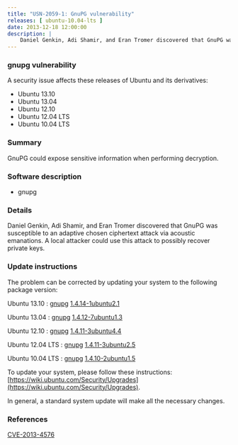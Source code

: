 ```yaml
---
title: "USN-2059-1: GnuPG vulnerability"
releases: [ ubuntu-10.04-lts ]
date: 2013-12-18 12:00:00
description: |
    Daniel Genkin, Adi Shamir, and Eran Tromer discovered that GnuPG was susceptible to an adaptive chosen ciphertext attack via acoustic emanations. A local attacker could use this attack to possibly recover private keys. 
--- 
```

 
### gnupg vulnerability

A security issue affects these releases of Ubuntu and its derivatives:

* Ubuntu 13.10
* Ubuntu 13.04
* Ubuntu 12.10
* Ubuntu 12.04 LTS
* Ubuntu 10.04 LTS

### Summary

GnuPG could expose sensitive information when performing decryption. 

### Software description

* gnupg 

### Details

Daniel Genkin, Adi Shamir, and Eran Tromer discovered that GnuPG was susceptible to an adaptive chosen ciphertext attack via acoustic emanations. A local attacker could use this attack to possibly recover private keys. 

### Update instructions

The problem can be corrected by updating your system to the following package version:

Ubuntu 13.10
 : [gnupg](https://launchpad.net/ubuntu/+source/gnupg) <span> [1.4.14-1ubuntu2.1](https://launchpad.net/ubuntu/+source/gnupg/1.4.14-1ubuntu2.1) </span> 

Ubuntu 13.04
 : [gnupg](https://launchpad.net/ubuntu/+source/gnupg) <span> [1.4.12-7ubuntu1.3](https://launchpad.net/ubuntu/+source/gnupg/1.4.12-7ubuntu1.3) </span> 

Ubuntu 12.10
 : [gnupg](https://launchpad.net/ubuntu/+source/gnupg) <span> [1.4.11-3ubuntu4.4](https://launchpad.net/ubuntu/+source/gnupg/1.4.11-3ubuntu4.4) </span> 

Ubuntu 12.04 LTS
 : [gnupg](https://launchpad.net/ubuntu/+source/gnupg) <span> [1.4.11-3ubuntu2.5](https://launchpad.net/ubuntu/+source/gnupg/1.4.11-3ubuntu2.5) </span> 

Ubuntu 10.04 LTS
 : [gnupg](https://launchpad.net/ubuntu/+source/gnupg) <span> [1.4.10-2ubuntu1.5](https://launchpad.net/ubuntu/+source/gnupg/1.4.10-2ubuntu1.5) </span> 

To update your system, please follow these instructions: [https://wiki.ubuntu.com/Security/Upgrades](https://wiki.ubuntu.com/Security/Upgrades).

In general, a standard system update will make all the necessary changes. 

### References

 [CVE-2013-4576](http://people.ubuntu.com/~ubuntu-security/cve/CVE-2013-4576)
 
